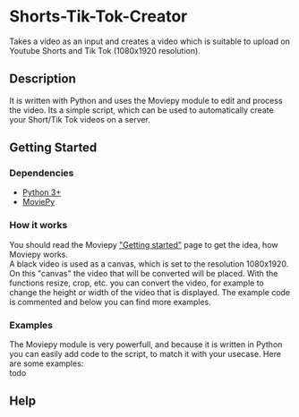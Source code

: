 # Shorts-Tik-Tok-Creator
Takes a video as an input and creates a video which is suitable to upload on Youtube Shorts and Tik Tok (1080x1920 resolution).

## Description

It is written with Python and uses the Moviepy module to edit and process the video. Its a simple script, which can be used to automatically create your Short/Tik Tok videos on a server.

## Getting Started

### Dependencies

* [Python 3+](https://www.python.org/downloads/)
* [MoviePy](https://zulko.github.io/moviepy/install.html)

### How it works

You should read the Moviepy ["Getting started"](https://zulko.github.io/moviepy/getting_started/getting_started.html) page to get the idea, how Moviepy works.  
A black video is used as a canvas, which is set to the resolution 1080x1920. On this "canvas" the video that will be converted will be placed. With the functions resize, crop, etc. you can convert the video, for example to change the height or width of the video that is displayed. The example code is commented and below you can find more examples.

### Examples
The Moviepy module is very powerfull, and because it is written in Python you can easily add code to the script, to match it with your usecase. Here are some examples:  
todo

## Help

